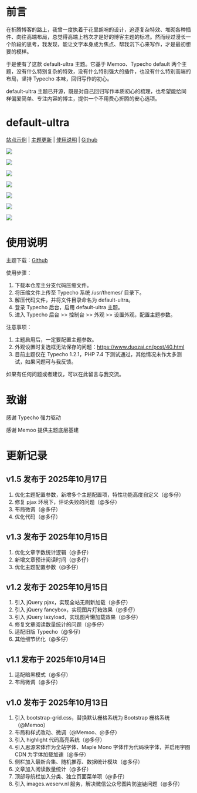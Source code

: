 # 前言

在折腾博客的路上，我曾一度执着于花里胡哨的设计，追逐复杂特效、堆砌各种插件、向往高端布局，总觉得高端上档次才是好的博客主题的标准。然而经过漫长一个阶段的思考，我发现，能让文字本身成为焦点、帮我沉下心来写作，才是最初想要的模样。

于是便有了这款 default-ultra 主题。它基于 Memoo、Typecho default 两个主题，没有什么特别复杂的特效，没有什么特别强大的插件，也没有什么特别高端的布局，坚持 Typecho 本味，回归写作的初心。

default-ultra 主题已开源，既是对自己回归写作本质初心的梳理，也希望能给同样偏爱简单、专注内容的博主，提供一个不用费心折腾的安心选项。

# default-ultra

[站点示例](https://www.duozai.cn/) | [主题更新](https://www.duozai.cn/page/38.html) | [使用说明](https://www.duozai.cn/page/38.html) | [Github](https://github.com/visduo/typecho-default-ultra-theme)

![](https://mmbiz.qpic.cn/sz_mmbiz_png/t4xrVE5OaWBa2baf6703U78Cm07cInib5E4v7ibJlbVaYOtZh6wOpfibqF88qMibibC9ZicCv03aHL1oUz7jVHq7j5icg/640?wx_fmt=png&from=appmsg&watermark=1&tp=webp&wxfrom=5&wx_lazy=1#imgIndex=0)

![](https://mmbiz.qpic.cn/sz_mmbiz_png/t4xrVE5OaWBa2baf6703U78Cm07cInib58Mz10KzMVMyiacpKT87nBf1F43SiaqQomGicjVesJficR9KhNhGYhVIbNg/640?wx_fmt=png&from=appmsg&watermark=1&tp=webp&wxfrom=5&wx_lazy=1#imgIndex=1)

![](https://mmbiz.qpic.cn/sz_mmbiz_png/t4xrVE5OaWBa2baf6703U78Cm07cInib58Mz10KzMVMyiacpKT87nBf1F43SiaqQomGicjVesJficR9KhNhGYhVIbNg/640?wx_fmt=png&from=appmsg&watermark=1&tp=webp&wxfrom=5&wx_lazy=1#imgIndex=1)

![](https://mmbiz.qpic.cn/sz_mmbiz_png/t4xrVE5OaWBa2baf6703U78Cm07cInib5C6GTlV2mrp9hyprBrf2fIalTuSnen6fAdtLdIw5vbx7NW9WrJ2CYhg/640?wx_fmt=png&from=appmsg&watermark=1&tp=webp&wxfrom=5&wx_lazy=1#imgIndex=2)

![](https://mmbiz.qpic.cn/sz_mmbiz_png/t4xrVE5OaWBa2baf6703U78Cm07cInib5QyzV0WAYiaJo12lMAkd42ic43dkXUWTXGWv0f25SUX2mngcSE89hw25Q/640?wx_fmt=png&from=appmsg&watermark=1&tp=wxpic&wxfrom=5&wx_lazy=1#imgIndex=0)

![](https://mmbiz.qpic.cn/sz_mmbiz_png/t4xrVE5OaWBa2baf6703U78Cm07cInib5LUxv2r3xnCOuQRT0NpVgpwooIy1nQunqlaoZoklwyjPibF4VehougCg/640?wx_fmt=png&from=appmsg&watermark=1&tp=wxpic&wxfrom=5&wx_lazy=1#imgIndex=1)

![](https://mmbiz.qpic.cn/sz_mmbiz_png/t4xrVE5OaWBa2baf6703U78Cm07cInib5Eb6vibOgxibiaJ2kFFibWaCQfHbCXT36q2hSXadhHnYcc3zxG831aGOhrA/640?wx_fmt=png&from=appmsg&watermark=1&tp=webp&wxfrom=5&wx_lazy=1#imgIndex=3)

# 使用说明

主题下载：[Github](https://github.com/visduo/typecho-default-ultra-theme/releases/)

使用步骤：

1. 下载本仓库主分支代码压缩文件。
2. 将压缩文件上传至 Typecho 系统 /usr/themes/ 目录下。
3. 解压代码文件，并将文件目录命名为 default-ultra。
4. 登录 Typecho 后台，启用 default-ultra 主题。
5. 进入 Typecho 后台 >> 控制台 >> 外观 >> 设置外观，配置主题参数。

注意事项：

1. 主题启用后，一定要配置主题参数。
2. 外观设置时复选框无法保存的问题：https://www.duozai.cn/post/40.html
3. 目前主题仅在 Typecho 1.2.1，PHP 7.4 下测试通过，其他情况未作太多测试，如果问题可与我反馈。

如果有任何问题或者建议，可以在此留言与我交流。

# 致谢

感谢 Typecho 强力驱动

感谢 Memoo 提供主题底层基建

# 更新记录

## v1.5 发布于 2025年10月17日

1. 优化主题配置参数，新增多个主题配置项，特性功能高度自定义（@多仔）
2. 修复 pjax 环境下，评论失败的问题（@多仔）
3. 布局微调（@多仔）
4. 优化代码（@多仔）

## v1.3 发布于 2025年10月15日

1. 优化文章字数统计逻辑（@多仔）
2. 新增文章预计阅读时间（@多仔）
3. 优化主题配置参数（@多仔）

## v1.2 发布于 2025年10月15日

1. 引入 jQuery pjax，实现全站无刷新加载（@多仔）
2. 引入 jQuery fancybox，实现图片灯箱效果（@多仔）
3. 引入 jQuery lazyload，实现图片懒加载效果（@多仔）
4. 修复文章阅读数量统计的问题（@多仔）
5. 适配旧版 Typecho（@多仔）
6. 其他细节优化（@多仔）

## v1.1 发布于 2025年10月14日

1. 适配暗黑模式（@多仔）
2. 布局微调（@多仔）

## v1.0 发布于 2025年10月13日

1. 引入 bootstrap-grid.css，替换默认栅格系统为 Bootstrap 栅格系统（@Memoo）
2. 布局和样式改动、微调（@Memoo、@多仔）
3. 引入 highlight 代码高亮系统（@多仔）
4. 引入思源宋体作为全站字体、Maple Mono 字体作为代码块字体，并启用字图 CDN 为字体加载加速（@多仔）
5. 侧栏加入最新合集、随机推荐、数据统计模块（@多仔）
6. 文章加入阅读数量统计（@多仔）
7. 顶部导航栏加入分类、独立页面菜单项（@多仔）
8. 引入 images.weserv.nl 服务，解决微信公众号图片防盗链问题（@多仔）
